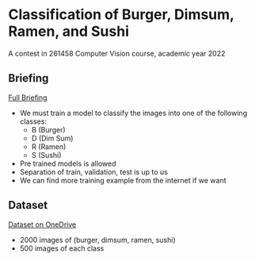 # Classification of Burger, Dimsum, Ramen, and Sushi
A contest in 261458 Computer Vision course, academic year 2022

## Briefing
[Full Briefing](https://docs.google.com/document/d/1_R1KGHAHhEj_j2zHhaABd3RkwZW1gcdDa5bgx1xf9rI/edit)

- We must train a model to classify the images into one of the following classes: 
  - B (Burger)
  - D (Dim Sum)
  - R (Ramen)
  - S (Sushi)
- Pre trained models is allowed
- Separation of train, validation, test is up to us
- We can find more training example from the internet if we want


## Dataset

[Dataset on OneDrive](https://o365cmu.sharepoint.com/:f:/s/63759d12da17b56931948062/EgcFb0bA-tVFrwP0MkEuYbMBDcCJx-hSeYah7LkwFIdbDA?e=4RnJfU)

- 2000 images of (burger, dimsum, ramen, sushi)
- 500 images of each class